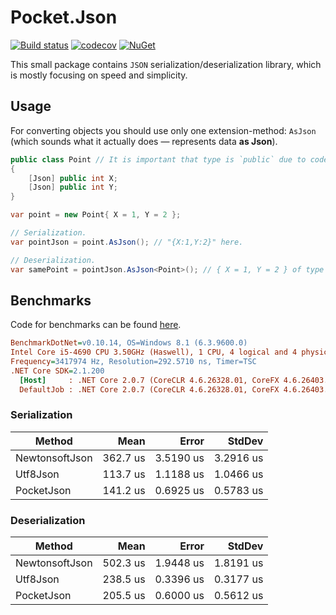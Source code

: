 # Pocket.Json

[![Build status](https://ci.appveyor.com/api/projects/status/lwgemdqwe3gepq5b?svg=true)](https://ci.appveyor.com/project/JoshuaLight/castalia)
[![codecov](https://codecov.io/gh/JoshuaLight/Pocket.Json/branch/master/graph/badge.svg)](https://codecov.io/gh/JoshuaLight/Pocket.Json)
[![NuGet](https://img.shields.io/nuget/v/Pocket.Json.svg)](https://www.nuget.org/packages/Pocket.Json)

This small package contains `JSON` serialization/deserialization library, which is mostly focusing on speed and simplicity.

## Usage
For converting objects you should use only one extension-method: `AsJson` (which sounds what it actually does — represents data **as Json**).
```c#
public class Point // It is important that type is `public` due to code-generation.
{
    [Json] public int X;
    [Json] public int Y;
}

var point = new Point{ X = 1, Y = 2 };

// Serialization.
var pointJson = point.AsJson(); // "{X:1,Y:2}" here.

// Deserialization.
var samePoint = pointJson.AsJson<Point>(); // { X = 1, Y = 2 } of type `Point` here.
```

## Benchmarks
Code for benchmarks can be found [here](https://github.com/JoshuaLight/Pocket.Json/blob/master/src/Benchmarks/Program.cs).
``` ini
BenchmarkDotNet=v0.10.14, OS=Windows 8.1 (6.3.9600.0)
Intel Core i5-4690 CPU 3.50GHz (Haswell), 1 CPU, 4 logical and 4 physical cores
Frequency=3417974 Hz, Resolution=292.5710 ns, Timer=TSC
.NET Core SDK=2.1.200
  [Host]     : .NET Core 2.0.7 (CoreCLR 4.6.26328.01, CoreFX 4.6.26403.03), 64bit RyuJIT
  DefaultJob : .NET Core 2.0.7 (CoreCLR 4.6.26328.01, CoreFX 4.6.26403.03), 64bit RyuJIT
```
### Serialization
|         Method |     Mean |     Error |    StdDev |
|--------------- |---------:|----------:|----------:|
| NewtonsoftJson | 362.7 us | 3.5190 us | 3.2916 us |
|       Utf8Json | 113.7 us | 1.1188 us | 1.0466 us |
|     PocketJson | 141.2 us | 0.6925 us | 0.5783 us |
### Deserialization
|         Method |     Mean |     Error |    StdDev |
|--------------- |---------:|----------:|----------:|
| NewtonsoftJson | 502.3 us | 1.9448 us | 1.8191 us |
|       Utf8Json | 238.5 us | 0.3396 us | 0.3177 us |
|     PocketJson | 205.5 us | 0.6000 us | 0.5612 us |
